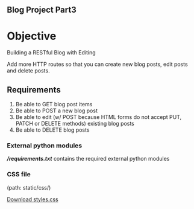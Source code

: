 ## Blog Project Part3
# Objective
Building a RESTful Blog with Editing

Add more HTTP routes so that you can create new blog posts, edit posts and delete posts.

## Requirements
1. Be able to GET blog post items
2. Be able to POST a new blog post
3. Be able to edit (w/ POST because HTML forms do not accept PUT, PATCH or DELETE methods) existing blog posts
4. Be able to DELETE blog posts

### External python modules
***/requirements.txt*** contains the required external python modules

### CSS file 
(path: static/css/)

[Download styles.css](https://github.com/bsr-the-mngrm/web-foundation/tree/main/_python-100-resources/day59-67-69_Blog-Project/static/css)